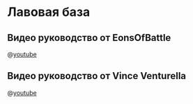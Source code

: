 # Лавовая база

## Видео руководство от EonsOfBattle

@[youtube](https://youtu.be/k1AYG7ozEUE?si=oOnWe0_ygKVGofdg)

## Видео руководство от Vince Venturella

@[youtube](https://youtu.be/cPPBNdZyyl0?si=SrKNxsX7KTt16FEW)
